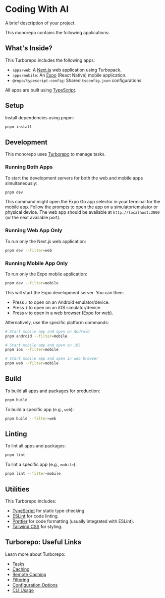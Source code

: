 # Coding With AI

A brief description of your project.

This monorepo contains the following applications:

## What's Inside?

This Turborepo includes the following apps:

-   `apps/web`: A [Next.js](https://nextjs.org/) web application using Turbopack.
-   `apps/mobile`: An [Expo](https://expo.dev/) (React Native) mobile application.
-   `@repo/typescript-config`: Shared `tsconfig.json` configurations.

All apps are built using [TypeScript](https://www.typescriptlang.org/).

## Setup

Install dependencies using pnpm:

```sh
pnpm install
```

## Development

This monorepo uses [Turborepo](https://turbo.build/) to manage tasks.

### Running Both Apps

To start the development servers for both the web and mobile apps simultaneously:

```sh
pnpm dev
```

This command might open the Expo Go app selector in your terminal for the mobile app. Follow the prompts to open the app on a simulator/emulator or physical device. The web app should be available at `http://localhost:3000` (or the next available port).

### Running Web App Only

To run only the Next.js web application:

```sh
pnpm dev --filter=web
```

### Running Mobile App Only

To run only the Expo mobile application:

```sh
pnpm dev --filter=mobile
```

This will start the Expo development server. You can then:
- Press `a` to open on an Android emulator/device.
- Press `i` to open on an iOS simulator/device.
- Press `w` to open in a web browser (Expo for web).

Alternatively, use the specific platform commands:

```sh
# Start mobile app and open on Android
pnpm android --filter=mobile

# Start mobile app and open on iOS
pnpm ios --filter=mobile

# Start mobile app and open in web browser
pnpm web --filter=mobile
```

## Build

To build all apps and packages for production:

```sh
pnpm build
```

To build a specific app (e.g., `web`):

```sh
pnpm build --filter=web
```

## Linting

To lint all apps and packages:

```sh
pnpm lint
```

To lint a specific app (e.g., `mobile`):

```sh
pnpm lint --filter=mobile
```

## Utilities

This Turborepo includes:

-   [TypeScript](https://www.typescriptlang.org/) for static type checking.
-   [ESLint](https://eslint.org/) for code linting.
-   [Prettier](https://prettier.io) for code formatting (usually integrated with ESLint).
-   [Tailwind CSS](https://tailwindcss.com/) for styling.

## Turborepo: Useful Links

Learn more about Turborepo:

-   [Tasks](https://turbo.build/docs/core-concepts/monorepos/running-tasks)
-   [Caching](https://turbo.build/docs/core-concepts/caching)
-   [Remote Caching](https://turbo.build/docs/core-concepts/remote-caching)
-   [Filtering](https://turbo.build/docs/core-concepts/monorepos/filtering)
-   [Configuration Options](https://turbo.build/docs/reference/configuration)
-   [CLI Usage](https://turbo.build/docs/reference/command-line-reference)
